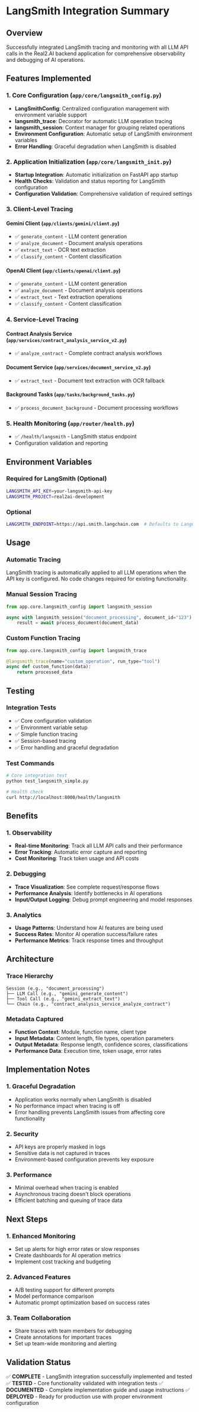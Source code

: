 # LangSmith Integration Summary

## Overview
Successfully integrated LangSmith tracing and monitoring with all LLM API calls in the Real2.AI backend application for comprehensive observability and debugging of AI operations.

## Features Implemented

### 1. Core Configuration (`app/core/langsmith_config.py`)
- **LangSmithConfig**: Centralized configuration management with environment variable support
- **langsmith_trace**: Decorator for automatic LLM operation tracing
- **langsmith_session**: Context manager for grouping related operations
- **Environment Configuration**: Automatic setup of LangSmith environment variables
- **Error Handling**: Graceful degradation when LangSmith is disabled

### 2. Application Initialization (`app/core/langsmith_init.py`)
- **Startup Integration**: Automatic initialization on FastAPI app startup
- **Health Checks**: Validation and status reporting for LangSmith configuration
- **Configuration Validation**: Comprehensive validation of required settings

### 3. Client-Level Tracing
#### Gemini Client (`app/clients/gemini/client.py`)
- ✅ `generate_content` - LLM content generation
- ✅ `analyze_document` - Document analysis operations
- ✅ `extract_text` - OCR text extraction
- ✅ `classify_content` - Content classification

#### OpenAI Client (`app/clients/openai/client.py`)
- ✅ `generate_content` - LLM content generation
- ✅ `analyze_document` - Document analysis operations
- ✅ `extract_text` - Text extraction operations
- ✅ `classify_content` - Content classification

### 4. Service-Level Tracing
#### Contract Analysis Service (`app/services/contract_analysis_service_v2.py`)
- ✅ `analyze_contract` - Complete contract analysis workflows

#### Document Service (`app/services/document_service_v2.py`)
- ✅ `extract_text` - Document text extraction with OCR fallback

#### Background Tasks (`app/tasks/background_tasks.py`)
- ✅ `process_document_background` - Document processing workflows

### 5. Health Monitoring (`app/router/health.py`)
- ✅ `/health/langsmith` - LangSmith status endpoint
- Configuration validation and reporting

## Environment Variables

### Required for LangSmith (Optional)
```bash
LANGSMITH_API_KEY=your-langsmith-api-key
LANGSMITH_PROJECT=real2ai-development
```

### Optional
```bash
LANGSMITH_ENDPOINT=https://api.smith.langchain.com  # Defaults to LangChain's endpoint
```

## Usage

### Automatic Tracing
LangSmith tracing is automatically applied to all LLM operations when the API key is configured. No code changes required for existing functionality.

### Manual Session Tracing
```python
from app.core.langsmith_config import langsmith_session

async with langsmith_session("document_processing", document_id="123"):
    result = await process_document(document_data)
```

### Custom Function Tracing
```python
from app.core.langsmith_config import langsmith_trace

@langsmith_trace(name="custom_operation", run_type="tool")
async def custom_function(data):
    return processed_data
```

## Testing

### Integration Tests
- ✅ Core configuration validation
- ✅ Environment variable setup
- ✅ Simple function tracing
- ✅ Session-based tracing
- ✅ Error handling and graceful degradation

### Test Commands
```bash
# Core integration test
python test_langsmith_simple.py

# Health check
curl http://localhost:8000/health/langsmith
```

## Benefits

### 1. Observability
- **Real-time Monitoring**: Track all LLM API calls and their performance
- **Error Tracking**: Automatic error capture and reporting
- **Cost Monitoring**: Track token usage and API costs

### 2. Debugging
- **Trace Visualization**: See complete request/response flows
- **Performance Analysis**: Identify bottlenecks in AI operations
- **Input/Output Logging**: Debug prompt engineering and model responses

### 3. Analytics
- **Usage Patterns**: Understand how AI features are being used
- **Success Rates**: Monitor AI operation success/failure rates
- **Performance Metrics**: Track response times and throughput

## Architecture

### Trace Hierarchy
```
Session (e.g., "document_processing")
├── LLM Call (e.g., "gemini_generate_content")
├── Tool Call (e.g., "gemini_extract_text")
└── Chain (e.g., "contract_analysis_service_analyze_contract")
```

### Metadata Captured
- **Function Context**: Module, function name, client type
- **Input Metadata**: Content length, file types, operation parameters
- **Output Metadata**: Response length, confidence scores, classifications
- **Performance Data**: Execution time, token usage, error rates

## Implementation Notes

### 1. Graceful Degradation
- Application works normally when LangSmith is disabled
- No performance impact when tracing is off
- Error handling prevents LangSmith issues from affecting core functionality

### 2. Security
- API keys are properly masked in logs
- Sensitive data is not captured in traces
- Environment-based configuration prevents key exposure

### 3. Performance
- Minimal overhead when tracing is enabled
- Asynchronous tracing doesn't block operations
- Efficient batching and queuing of trace data

## Next Steps

### 1. Enhanced Monitoring
- Set up alerts for high error rates or slow responses
- Create dashboards for AI operation metrics
- Implement cost tracking and budgeting

### 2. Advanced Features
- A/B testing support for different prompts
- Model performance comparison
- Automatic prompt optimization based on success rates

### 3. Team Collaboration
- Share traces with team members for debugging
- Create annotations for important traces
- Set up team-wide monitoring and alerting

## Validation Status
✅ **COMPLETE** - LangSmith integration successfully implemented and tested
✅ **TESTED** - Core functionality validated with integration tests
✅ **DOCUMENTED** - Complete implementation guide and usage instructions
✅ **DEPLOYED** - Ready for production use with proper environment configuration